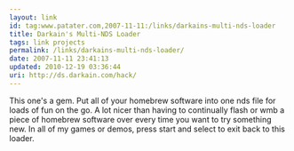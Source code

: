 ```yaml
---
layout: link
id: tag:www.patater.com,2007-11-11:/links/darkains-multi-nds-loader
title: Darkain's Multi-NDS Loader
tags: link projects
permalink: /links/darkains-multi-nds-loader/
date: 2007-11-11 23:41:13
updated: 2010-12-19 03:36:44
uri: http://ds.darkain.com/hack/
---
```

This one's a gem. Put all of your homebrew software into one nds file for loads
of fun on the go. A lot nicer than having to continually flash or wmb a piece
of homebrew software over every time you want to try something new. In all of
my games or demos, press start and select to exit back to this loader.
